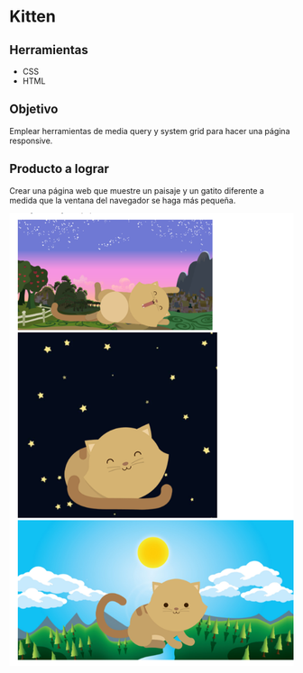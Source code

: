 # Kitten

## Herramientas

+ CSS
+ HTML

## Objetivo

Emplear herramientas de media query y system grid para hacer una página responsive.

## Producto a lograr

Crear una página web que muestre un paisaje y un gatito diferente a medida que la ventana del navegador se haga más pequeña.

![](assets/img/producto.png)